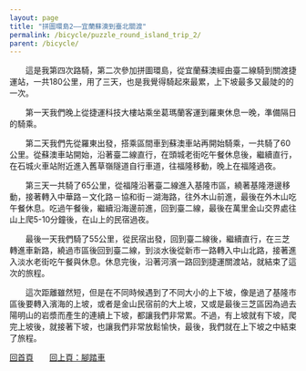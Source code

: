 ```yaml
---
layout: page
title: "拼圖環島2——宜蘭蘇澳到臺北關渡"
permalink: /bicycle/puzzle_round_island_trip_2/
parent: /bicycle/
---
```

　　這是我第四次路騎，第二次參加拼圖環島，從宜蘭蘇澳經由臺二線騎到關渡捷運站，一共180公里，用了三天，也是我覺得騎起來最累，上下坡最多又最陡的的一次。

　　第一天我們晚上從捷運科技大樓站乘坐葛瑪蘭客運到羅東休息一晚，準備隔日的騎乘。

　　第二天我們先從羅東出發，搭乘區間車到蘇澳車站再開始騎乘，一共騎了60公里。從蘇澳車站開始，沿著臺二線直行，在頭城老街吃午餐休息後，繼續直行，在石城火車站附近進入舊草嶺隧道自行車道，往福隆移動，晚上在福隆過夜。

　　第三天一共騎了65公里，從福隆沿著臺二線進入基隆市區，繞著基隆港邊移動，接著轉入中華路－文化路－協和街－湖海路，往外木山前進，最後在外木山吃午餐休息。吃過午餐後，繼續沿海邊前進，回到臺二線，最後在萬里金山交界處往山上爬5-10分鐘後，在山上的民宿過夜。

　　最後一天我們騎了55公里，從民宿出發，回到臺二線後，繼續直行，在三芝轉進車新路，繞過市區後回到臺二線，到淡水後從新市一路轉入中山北路，接著進入淡水老街吃午餐與休息。休息完後，沿著河濱一路回到捷運關渡站，就結束了這次的旅程。

　　這次距離雖然短，但是在不同時候遇到了不同大小的上下坡，像是過了基隆市區後要轉入濱海的上坡，或者是金山民宿前的大上坡，又或是最後三芝區因為過去陽明山的岩漿而產生的連續上下坡，都讓我們非常累。不過，有上坡就有下坡，爬完上坡後，就接著下坡，也讓我們非常放鬆愉快，最後，我們就在上下坡之中結束了旅程。

[回首頁](/activity_reflections/)　　[回上頁：腳踏車](/activity_reflections/bicycle/)